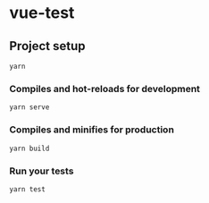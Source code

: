 # vue-test

## Project setup
```
yarn
```

### Compiles and hot-reloads for development
```
yarn serve
```

### Compiles and minifies for production
```
yarn build
```

### Run your tests
```
yarn test
```
